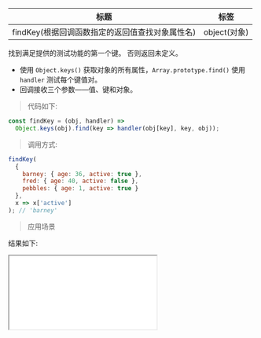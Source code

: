 | 标题                                            | 标签         |
| ----------------------------------------------- | ------------ |
| findKey(根据回调函数指定的返回值查找对象属性名) | object(对象) |

找到满足提供的测试功能的第一个键。 否则返回未定义。

- 使用 `Object.keys()` 获取对象的所有属性，`Array.prototype.find()` 使用 `handler` 测试每个键值对。
- 回调接收三个参数——值、键和对象。

> 代码如下:

```js
const findKey = (obj, handler) =>
  Object.keys(obj).find(key => handler(obj[key], key, obj));
```

> 调用方式:

```js
findKey(
  {
    barney: { age: 36, active: true },
    fred: { age: 40, active: false },
    pebbles: { age: 1, active: true }
  },
  x => x['active']
); // 'barney'
```

> 应用场景

<div class="code-editor" data-url="codes/javascript/html/findKey.html" data-language="html"></div>

结果如下:

<iframe src="codes/javascript/html/findKey.html"></iframe>
